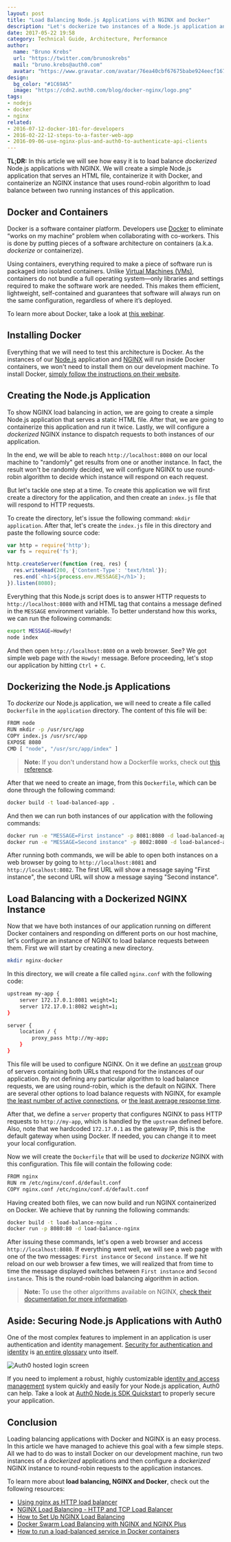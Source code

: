 ```yaml
---
layout: post
title: "Load Balancing Node.js Applications with NGINX and Docker"
description: "Let's dockerize two instances of a Node.js application and load balance them with NGINX."
date: 2017-05-22 19:58
category: Technical Guide, Architecture, Performance
author:
  name: "Bruno Krebs"
  url: "https://twitter.com/brunoskrebs"
  mail: "bruno.krebs@auth0.com"
  avatar: "https://www.gravatar.com/avatar/76ea40cbf67675babe924eecf167b9b8?s=60"
design:
  bg_color: "#1C69A5"
  image: "https://cdn2.auth0.com/blog/docker-nginx/logo.png"
tags:
- nodejs
- docker
- nginx
related:
- 2016-07-12-docker-101-for-developers
- 2016-02-22-12-steps-to-a-faster-web-app
- 2016-09-06-use-nginx-plus-and-auth0-to-authenticate-api-clients
---
```


**TL;DR:** In this article we will see how easy it is to load balance *dockerized* Node.js applications with NGINX. We will create a simple Node.js application that serves an HTML file, containerize it with Docker, and containerize an NGINX instance that uses round-robin algorithm to load balance between two running instances of this application.

## Docker and Containers

Docker is a software container platform. Developers use [Docker](https://www.docker.com/) to eliminate “works on my machine” problem when collaborating with co-workers. This is done by putting pieces of a software architecture on containers (a.k.a. *dockerize* or containerize).

Using containers, everything required to make a piece of software run is packaged into isolated containers. Unlike [Virtual Machines (VMs)](https://en.wikipedia.org/wiki/Virtual_machine), containers do not bundle a full operating system—only libraries and settings required to make the software work are needed. This makes them efficient, lightweight, self-contained and guarantees that software will always run on the same configuration, regardless of where it’s deployed.

To learn more about Docker, take a look at [this webinar](https://auth0.com/blog/docker-101-for-developers/).

## Installing Docker

Everything that we will need to test this architecture is Docker. As the instances of our [Node.js](https://nodejs.org/en/) application and [NGINX](https://www.nginx.com) will run inside Docker containers, we won't need to install them on our development machine. To install Docker, [simply follow the instructions on their website](https://www.docker.com/community-edition#/download).

## Creating the Node.js Application

To show NGINX load balancing in action, we are going to create a simple Node.js application that serves a static HTML file. After that, we are going to containerize this application and run it twice. Lastly, we will configure a *dockerized* NGINX instance to dispatch requests to both instances of our application.

In the end, we will be able to reach `http://localhost:8080` on our local machine to "randomly" get results from one or another instance. In fact, the result won't be randomly decided, we will configure NGINX to use round-robin algorithm to decide which instance will respond on each request.

But let's tackle one step at a time. To create this application we will first create a directory for the application, and then create an `index.js` file that will respond to HTTP requests.

To create the directory, let's issue the following command: `mkdir application`. After that, let's create the `index.js` file in this directory and paste the following source code:

```js
var http = require('http');
var fs = require('fs');

http.createServer(function (req, res) {
  res.writeHead(200, {'Content-Type': 'text/html'});
  res.end(`<h1>${process.env.MESSAGE}</h1>`);
}).listen(8080);
```

Everything that this Node.js script does is to answer HTTP requests to `http://localhost:8080` with and HTML tag that contains a message defined in the `MESSAGE` environment variable. To better understand how this works, we can run the following commands:

```bash
export MESSAGE=Howdy!
node index
```

And then open `http://localhost:8080` on a web browser. See? We got simple web page with the `Howdy!` message. Before proceeding, let's stop our application by hitting `Ctrl + C`.

## Dockerizing the Node.js Applications

To *dockerize* our Node.js application, we will need to create a file called `Dockerfile` in the `application` directory. The content of this file will be:

```bash
FROM node
RUN mkdir -p /usr/src/app
COPY index.js /usr/src/app
EXPOSE 8080
CMD [ "node", "/usr/src/app/index" ]
```

> **Note:** If you don't understand how a Dockerfile works, check out [this reference](https://docs.docker.com/engine/reference/builder/).

After that we need to create an image, from this `Dockerfile`, which can be done through the following command:

```bash
docker build -t load-balanced-app .
```

And then we can run both instances of our application with the following commands:

```bash
docker run -e "MESSAGE=First instance" -p 8081:8080 -d load-balanced-app
docker run -e "MESSAGE=Second instance" -p 8082:8080 -d load-balanced-app
```

After running both commands, we will be able to open both instances on a web browser by going to `http://localhost:8081` and `http://localhost:8082`. The first URL will show a message saying "First instance", the second URL will show a message saying "Second instance".

## Load Balancing with a Dockerized NGINX Instance

Now that we have both instances of our application running on different Docker containers and responding on different ports on our host machine, let's configure an instance of NGINX to load balance requests between them. First we will start by creating a new directory.

```bash
mkdir nginx-docker
```

In this directory, we will create a file called `nginx.conf` with the following code:

```bash
upstream my-app {
    server 172.17.0.1:8081 weight=1;
    server 172.17.0.1:8082 weight=1;
}

server {
    location / {
        proxy_pass http://my-app;
    }
}
```

This file will be used to configure NGINX. On it we define an [`upstream`](http://nginx.org/en/docs/http/ngx_http_upstream_module.html) group of servers containing both URLs that respond for the instances of our application. By not defining any particular algorithm to load balance requests, we are using round-robin, which is the default on NGINX. There are several other options to load balance requests with NGINX, for example [the least number of active connections](http://nginx.org/en/docs/http/ngx_http_upstream_module.html#least_conn), or [the least average response time](http://nginx.org/en/docs/http/ngx_http_upstream_module.html#least_time).

After that, we define a `server` property that configures NGINX to pass HTTP requests to `http://my-app`, which is handled by the `upstream` defined before. Also, note that we hardcoded `172.17.0.1` as the gateway IP, this is the default gateway when using Docker. If needed, you can change it to meet your local configuration.

Now we will create the `Dockerfile` that will be used to *dockerize* NGINX with this configuration. This file will contain the following code:

```bash
FROM nginx
RUN rm /etc/nginx/conf.d/default.conf
COPY nginx.conf /etc/nginx/conf.d/default.conf
```

Having created both files, we can now build and run NGINX containerized on Docker. We achieve that by running the following commands:

```bash
docker build -t load-balance-nginx .
docker run -p 8080:80 -d load-balance-nginx
```

After issuing these commands, let's open a web browser and access `http://localhost:8080`. If everything went well, we will see a web page with one of the two messages: `First instance` or `Second instance`. If we hit reload on our web browser a few times, we will realized that from time to time the message displayed switches between `First instance` and `Second instance`. This is the round-robin load balancing algorithm in action.

> **Note:** To use the other algorithms available on NGINX, [check their documentation for more information](https://www.nginx.com/resources/admin-guide/load-balancer/).

## Aside: Securing Node.js Applications with Auth0

One of the most complex features to implement in an application is user authentication and identity management. [Security for authentication and identity](https://auth0.com/docs/security) is [an entire glossary](https://auth0.com/identity-glossary) unto itself.

![Auth0 hosted login screen](https://cdn2.auth0.com/blog/angular-aside/angular-aside-login.jpg)

If you need to implement a robust, highly customizable [identity and access management](https://auth0.com/learn/cloud-identity-access-management/) system quickly and easily for your Node.js application, Auth0 can help. Take a look at [Auth0 Node.js SDK Quickstart](https://auth0.com/docs/quickstart/webapp/nodejs/00-intro) to properly secure your application.

## Conclusion

Loading balancing applications with Docker and NGINX is an easy process. In this article we have managed to achieve this goal with a few simple steps. All we had to do was to install Docker on our development machine, run two instances of a *dockerized* applications and then configure a *dockerized* NGINX instance to round-robin requests to the application instances.

To learn more about **load balancing, NGINX and Docker**, check out the following resources:

- [Using nginx as HTTP load balancer](http://nginx.org/en/docs/http/load_balancing.html)
- [NGINX Load Balancing - HTTP and TCP Load Balancer](https://www.nginx.com/resources/admin-guide/load-balancer/)
- [How to Set Up NGINX Load Balancing](https://www.digitalocean.com/community/tutorials/how-to-set-up-nginx-load-balancing)
- [Docker Swarm Load Balancing with NGINX and NGINX Plus](https://www.nginx.com/blog/docker-swarm-load-balancing-nginx-plus/)
- [How to run a load-balanced service in Docker containers](http://superuser.openstack.org/articles/run-load-balanced-service-docker-containers-openstack/)
